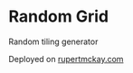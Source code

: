 # Random Grid

Random tiling generator

Deployed on [rupertmckay.com](https://rupertmckay.com/random-grid)
